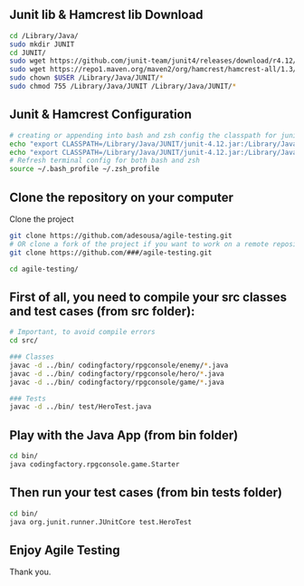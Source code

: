## Junit lib & Hamcrest lib Download

```sh
cd /Library/Java/
sudo mkdir JUNIT
cd JUNIT/
sudo wget https://github.com/junit-team/junit4/releases/download/r4.12/junit-4.12.jar
sudo wget https://repo1.maven.org/maven2/org/hamcrest/hamcrest-all/1.3/hamcrest-all-1.3.jar
sudo chown $USER /Library/Java/JUNIT/*
sudo chmod 755 /Library/Java/JUNIT /Library/Java/JUNIT/*
```

## Junit & Hamcrest Configuration

```sh
# creating or appending into bash and zsh config the classpath for junit and hamcrest
echo "export CLASSPATH=/Library/Java/JUNIT/junit-4.12.jar:/Library/Java/JUNIT/hamcrest-all-1.3.jar:." >> ~/.bash_profile
echo "export CLASSPATH=/Library/Java/JUNIT/junit-4.12.jar:/Library/Java/JUNIT/hamcrest-all-1.3.jar:." >> ~/.zsh_profile
# Refresh terminal config for both bash and zsh
source ~/.bash_profile ~/.zsh_profile 
```

## Clone the repository on your computer

Clone the project 
```sh
git clone https://github.com/adesousa/agile-testing.git
# OR clone a fork of the project if you want to work on a remote repository with other people: 
git clone https://github.com/###/agile-testing.git

cd agile-testing/
```

## First of all, you need to compile your src classes and test cases (from src folder):

```sh
# Important, to avoid compile errors
cd src/

### Classes
javac -d ../bin/ codingfactory/rpgconsole/enemy/*.java
javac -d ../bin/ codingfactory/rpgconsole/hero/*.java
javac -d ../bin/ codingfactory/rpgconsole/game/*.java

### Tests
javac -d ../bin/ test/HeroTest.java
```

## Play with the Java App (from bin folder)

```sh
cd bin/
java codingfactory.rpgconsole.game.Starter
```

## Then run your test cases (from bin tests folder)

```sh
cd bin/
java org.junit.runner.JUnitCore test.HeroTest
```

## Enjoy Agile Testing

Thank you.
